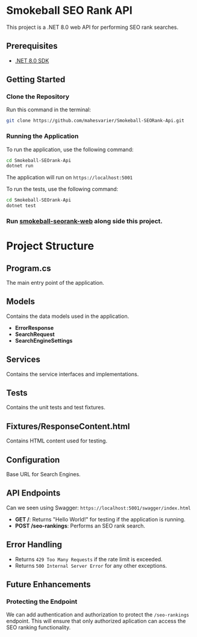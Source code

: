 # Smokeball SEO Rank API

This project is a .NET 8.0 web API for performing SEO rank searches.

## Prerequisites

- [.NET 8.0 SDK](https://dotnet.microsoft.com/download/dotnet/8.0)

## Getting Started

### Clone the Repository
Run this command in the terminal:
```sh
git clone https://github.com/mahesvarier/Smokeball-SEORank-Api.git
```

### Running the Application
To run the application, use the following command:
```sh
cd Smokeball-SEOrank-Api
dotnet run
```

The application will run on ```https://localhost:5001```

To run the tests, use the following command:
```sh
cd Smokeball-SEOrank-Api
dotnet test
```
### Run [smokeball-seorank-web](https://github.com/mahesvarier/smokeball-seorank-web) along side this project.

# Project Structure
## Program.cs
The main entry point of the application.

## Models
Contains the data models used in the application.
- **ErrorResponse**
- **SearchRequest**
- **SearchEngineSettings**

## Services
Contains the service interfaces and implementations.

## Tests
Contains the unit tests and test fixtures.

## Fixtures/ResponseContent.html
Contains HTML content used for testing.

## Configuration
Base URL for Search Engines.

## API Endpoints
Can we seen using Swagger: ```https://localhost:5001/swagger/index.html```
- **GET /**: Returns "Hello World!" for testing if the application is running.
- **POST /seo-rankings**: Performs an SEO rank search.

## Error Handling
- Returns `429 Too Many Requests` if the rate limit is exceeded.
- Returns `500 Internal Server Error` for any other exceptions.

## Future Enhancements

### Protecting the Endpoint
We can add authentication and authorization to protect the `/seo-rankings` endpoint. 
This will ensure that only authorized aplication can access the SEO ranking functionality.